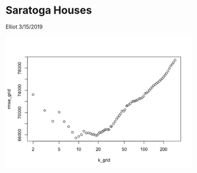 Saratoga Houses
================
Elliot
3/15/2019

![](Saratoga_files/figure-markdown_github/pressure-1.png)
